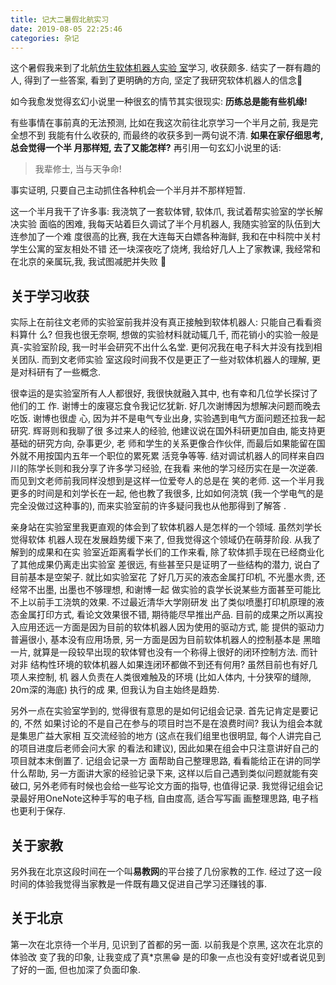 ```yaml
---
title: 记大二暑假北航实习
date: 2019-08-05 22:25:46
categories: 杂记
---
```


这个暑假我来到了北航[仿生软体机器人实验
室](http://softrobotics.buaa.edu.cn/peoples/peoples_ch/index.htm)学习, 收获颇多.
结实了一群有趣的人, 得到了一些答案, 看到了更明确的方向, 坚定了我研究软体机器人的信念💪

<!-- More -->

如今我愈发觉得玄幻小说里一种很玄的情节其实很现实: **历练总是能有些机缘!**

有些事情在事前真的无法预测, 比如在我这次前往北京学习一个半月之前, 我是完全想不到
我能有什么收获的, 而最终的收获多到一两句说不清. **如果在家仔细思考, 总会觉得一个半
月那样短, 去了又能怎样?** 再引用一句玄幻小说里的话:

> 我辈修士, 当与天争命!

事实证明, 只要自己主动抓住各种机会一个半月并不那样短暂.

这一个半月我干了许多事: 我浇筑了一套软体臂, 软体爪, 我试着帮实验室的学长解决实验
面临的困难, 我每天站着巨久调试了半个月机器人, 我随实验室的队伍到大连参加了一个难
度很高的比赛, 我在大连每天白嫖各种海鲜, 我和在中科院中关村学生公寓的室友相处不错
还一块深夜吃了烧烤, 我给好几人上了家教课, 我经常和在北京的亲属玩,我, 我试图减肥并失败
🤦‍

## 关于学习收获

实际上在前往文老师的实验室前我并没有真正接触到软体机器人: 只能自己看看资料算什
么? 但我也很无奈啊, 想做的实验材料就动辄几千, 而花销小的实验一般是真-实验室阶段,
我一时半会研究不出什么名堂. 更何况我在电子科大并没有找到相关团队. 而到文老师实验
室这段时间我不仅是更正了一些对软体机器人的理解, 更是对科研有了一些概念.

很幸运的是实验室所有人人都很好, 我很快就融入其中, 也有幸和几位学长探讨了他们的工
作. 谢博士的废寝忘食令我记忆犹新. 好几次谢博因为想解决问题而晚去吃饭. 谢博也很虚
心, 因为并不是电气专业出身, 实验遇到电气方面问题还拉我一起研究. 辉哥则和我聊了很
多过来人的经验, 他建议说在国外科研更加自由, 能支持更基础的研究方向, 杂事更少, 老
师和学生的关系更像合作伙伴, 而最后如果能留在国外就不用按国内五年一个职位的累死累
活竞争等等. 结对调试机器人的同样来自四川的陈学长则和我分享了许多学习经验, 在我看
来他的学习经历实在是一次逆袭. 而见到文老师前我同样没想到是这样一位爱夸人的总是在
笑的老师. 这一个半月我更多的时间是和刘学长在一起, 他也教了我很多, 比如如何浇筑
(我一个学电气的是完全没做过这种事的), 而来实验室前的许多疑问我也从他那得到了解答
.

亲身站在实验室里我更直观的体会到了软体机器人是怎样的一个领域. 虽然刘学长觉得软体
机器人现在发展趋势缓下来了, 但我觉得这个领域仍在萌芽阶段. 从我了解到的成果和在实
验室近距离看学长们的工作来看, 除了软体抓手现在已经商业化了其他成果仍离走出实验室
差很远, 有些甚至只是证明了一些结构的潜力, 说白了目前基本是空架子. 就比如实验室花
了好几万买的液态金属打印机, 不光墨水贵, 还经常不出墨, 出墨也不够理想, 和谢博一起
做实验的袁学长说某些方面甚至可能比不上以前手工浇筑的效果. 不过最近清华大学刚研发
出了类似喷墨打印机原理的液态金属打印方式, 看论文效果很不错, 期待能尽早推出产品.
目前的成果之所以离投入应用还远一方面是因为目前的软体机器人因为使用的驱动方式, 能
提供的驱动力普遍很小, 基本没有应用场景, 另一方面是因为目前软体机器人的控制基本是
黑暗一片, 就算是一段较早出现的软体臂也没有一个称得上很好的闭环控制方法. 而针对非
结构性环境的软体机器人如果连闭环都做不到还有何用? 虽然目前也有好几项人来控制, 机
器人负责在人类很难触及的环境 (比如人体内, 十分狭窄的缝隙, 20m深的海底) 执行的成
果, 但我认为自主始终是趋势.

另外一点在实验室学到的, 觉得很有意思的是如何记组会记录. 首先记肯定是要记的, 不然
如果讨论的不是自己在参与的项目时岂不是在浪费时间? 我认为组会本就是集思广益大家相
互交流经验的地方 (这点在我们组里也很明显, 每个人讲完自己的项目进度后老师会问大家
的看法和建议), 因此如果在组会中只注意讲好自己的项目就本末倒置了. 记组会记录一方
面帮助自己整理思路, 看看能给正在讲的同学什么帮助, 另一方面讲大家的经验记录下来,
这样以后自己遇到类似问题就能有突破口, 另外老师有时候也会给一些写论文方面的指导,
也值得记录. 我觉得记组会记录最好用OneNote这种手写的电子档, 自由度高, 适合写写画
画整理思路, 电子档也更利于保存.

## 关于家教

另外我在北京这段时间在一个叫**易教网**的平台接了几份家教的工作. 经过了这一段时间的体验我觉得当家教是一件既有趣又促进自己学习还赚钱的事.

## 关于北京

第一次在北京待一个半月, 见识到了首都的另一面. 以前我是个京黑, 这次在北京的体验改
变了我的印象, 让我变成了真*京黑😁 是的印象一点也没有变好!或者说见到了好的一面,
但也加深了负面印象.